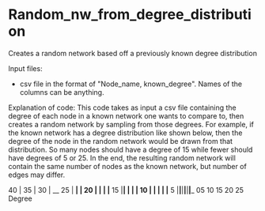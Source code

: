 # Random_nw_from_degree_distribution
Creates a random network based off a previously known degree distribution

Input files:
  - csv file in the format of "Node_name, known_degree". Names of the columns can be anything.

Explanation of code:
This code takes as input a csv file containing the degree of each node in a known network one wants to compare to, then creates a random network by sampling from those degrees. For example, if the known network has a degree distribution like shown below, then the degree of the node in the random network would be drawn from that distribution. So many nodes should have a degree of 15 while fewer should have degrees of 5 or 25. In the end, the resulting random network will contain the same number of nodes as the known network, but number of edges may differ.

 40 |
 35 |
 30 |      __
 25 |   __|  |
 20 |  |  |  |__
 15 |__|  |  |  |
 10 |  |  |  |  |__
  5 |__|__|__|__|__|___
     05 10 15 20 25  
         Degree
